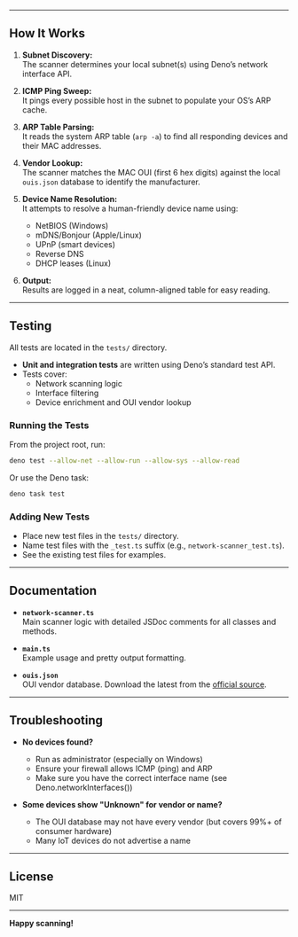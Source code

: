 
---

## How It Works

1. **Subnet Discovery:**  
   The scanner determines your local subnet(s) using Deno’s network interface API.

2. **ICMP Ping Sweep:**  
   It pings every possible host in the subnet to populate your OS’s ARP cache.

3. **ARP Table Parsing:**  
   It reads the system ARP table (`arp -a`) to find all responding devices and their MAC addresses.

4. **Vendor Lookup:**  
   The scanner matches the MAC OUI (first 6 hex digits) against the local `ouis.json` database to identify the manufacturer.

5. **Device Name Resolution:**  
   It attempts to resolve a human-friendly device name using:
   - NetBIOS (Windows)
   - mDNS/Bonjour (Apple/Linux)
   - UPnP (smart devices)
   - Reverse DNS
   - DHCP leases (Linux)

6. **Output:**  
   Results are logged in a neat, column-aligned table for easy reading.

---

## Testing

All tests are located in the `tests/` directory.

- **Unit and integration tests** are written using Deno’s standard test API.
- Tests cover:
  - Network scanning logic
  - Interface filtering
  - Device enrichment and OUI vendor lookup

### Running the Tests

From the project root, run:

```bash
deno test --allow-net --allow-run --allow-sys --allow-read
```

Or use the Deno task:

```bash
deno task test
```

### Adding New Tests

- Place new test files in the `tests/` directory.
- Name test files with the `_test.ts` suffix (e.g., `network-scanner_test.ts`).
- See the existing test files for examples.

---

## Documentation

- **`network-scanner.ts`**  
  Main scanner logic with detailed JSDoc comments for all classes and methods.

- **`main.ts`**  
  Example usage and pretty output formatting.

- **`ouis.json`**  
  OUI vendor database. Download the latest from the [official source](https://github.com/jfisbein/ouidb-json).

---

## Troubleshooting

- **No devices found?**  
  - Run as administrator (especially on Windows)
  - Ensure your firewall allows ICMP (ping) and ARP
  - Make sure you have the correct interface name (see Deno.networkInterfaces())

- **Some devices show "Unknown" for vendor or name?**  
  - The OUI database may not have every vendor (but covers 99%+ of consumer hardware)
  - Many IoT devices do not advertise a name

---

## License

MIT

---

**Happy scanning!**
